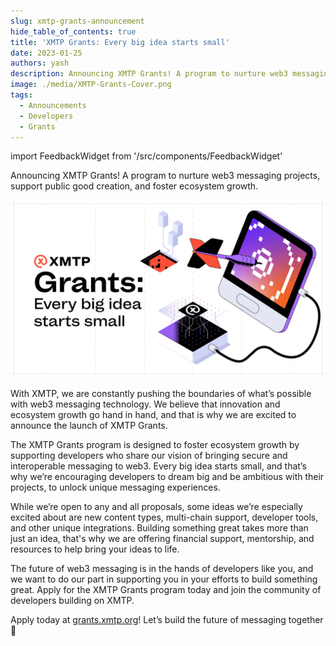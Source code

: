 ```yaml
---
slug: xmtp-grants-announcement
hide_table_of_contents: true
title: 'XMTP Grants: Every big idea starts small'
date: 2023-01-25
authors: yash
description: Announcing XMTP Grants! A program to nurture web3 messaging projects, support public good creation, and foster ecosystem growth.
image: ./media/XMTP-Grants-Cover.png
tags:
  - Announcements
  - Developers
  - Grants
---
```


import FeedbackWidget from '/src/components/FeedbackWidget'

Announcing XMTP Grants! A program to nurture web3 messaging projects, support public good creation, and foster ecosystem growth.

![XMTP Grants post card](./media/XMTP-Grants-Cover.png)

<!--truncate-->

With XMTP, we are constantly pushing the boundaries of what’s possible with web3 messaging technology. We believe that innovation and ecosystem growth go hand in hand, and that is why we are excited to announce the launch of XMTP Grants.

The XMTP Grants program is designed to foster ecosystem growth by supporting developers who share our vision of bringing secure and interoperable messaging to web3. Every big idea starts small, and that’s why we’re encouraging developers to dream big and be ambitious with their projects, to unlock unique messaging experiences.

While we’re open to any and all proposals, some ideas we’re especially excited about are new content types, multi-chain support, developer tools, and other unique integrations. Building something great takes more than just an idea, that's why we are offering financial support, mentorship, and resources to help bring your ideas to life.

The future of web3 messaging is in the hands of developers like you, and we want to do our part in supporting you in your efforts to build something great. Apply for the XMTP Grants program today and join the community of developers building on XMTP.

Apply today at [grants.xmtp.org](https://grants.xmtp.org/)! Let’s build the future of messaging together 🤝

<br/>
<FeedbackWidget />
